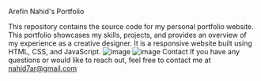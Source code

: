 Arefin Nahid's Portfolio

This repository contains the source code for my personal portfolio website.
This portfolio showcases my skills, projects, and provides an overview of my experience as a creative designer. It is a responsive website built using HTML, CSS, and JavaScript.
![image](https://github.com/Arefin-Nahid/My-Portfolio/assets/134856826/9568568d-1cee-43eb-b26e-7d384922ba98)
![image](https://github.com/Arefin-Nahid/My-Portfolio/assets/134856826/55479ca5-a98a-4f30-b905-7b9f8bc53090)
Contact
If you have any questions or would like to reach out, feel free to contact me at nahid7ar@gmail.com
